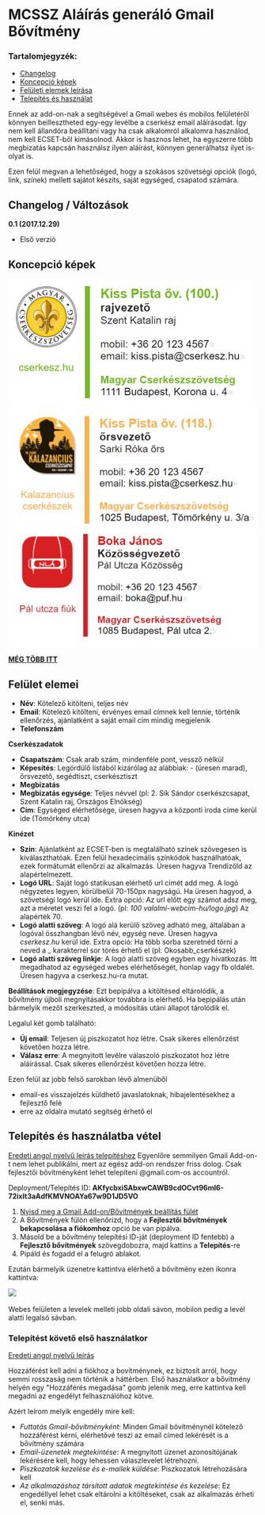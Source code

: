 # MCSSZ Aláírás generáló Gmail Bővítmény

### Tartalomjegyzék:
- [Changelog](https://github.com/daunera/Scout-Signature/blob/master/README.md#changelog--v%C3%A1ltoz%C3%A1sok)
- [Koncepció képek](https://github.com/daunera/Scout-Signature/blob/master/README.md#koncepci%C3%B3-k%C3%A9pek)
- [Felületi elemek leírása](https://github.com/daunera/Scout-Signature/blob/master/README.md#fel%C3%BClet-elemei)
- [Telepítés és használat](https://github.com/daunera/Scout-Signature/blob/master/README.md#telep%C3%ADt%C3%A9s-%C3%A9s-haszn%C3%A1latba-v%C3%A9tel)

Ennek az add-on-nak a segítségével a Gmail webes és mobilos felületéről könnyen beillesztheted egy-egy levélbe a cserkész email aláírásodat. Így nem kell állandóra beállítani vagy ha csak alkalomról alkalomra használod, nem kell ECSET-ből kimásolnod. Akkor is hasznos lehet, ha egyszerre több megbizatás kapcsán használsz ilyen aláírást, könnyen generálhatsz ilyet is-olyat is.

Ezen felül megvan a lehetőséged, hogy a szokásos szövetségi opciók (logó, link, színek) mellett sajátot készíts, saját egységed, csapatod számára.

## Changelog / Változások

__0.1 (2017.12.29)__
- Első verzió

## Koncepció képek

![](https://github.com/daunera/Scout-Signature/blob/master/concept_art/sign01.PNG)
![](https://github.com/daunera/Scout-Signature/blob/master/concept_art/sign06.PNG)
![](https://github.com/daunera/Scout-Signature/blob/master/concept_art/sign10.PNG)

__[MÉG TÖBB ITT](https://photos.app.goo.gl/nKFlu7gx5Hiv5Vc23)__

## Felület elemei

- __Név__: Kötelező kitölteni, teljes név
- __Email__: Kötelező kitölteni, érvényes email címnek kell lennie, történik ellenőrzés, ajánlatként a saját email cím mindig megjelenik
- __Telefonszám__


__Cserkészadatok__
- __Csapatszám__: Csak arab szám, mindenféle pont, vessző nélkül
- __Képesítés__: Legördülő listából kizárólag az alábbiak: - (üresen marad), őrsvezető, segédtiszt, cserkésztiszt
- __Megbizatás__
- __Megbizatás egysége__: Teljes névvel (pl: 2. Sík Sándor cserkészcsapat, Szent Katalin raj, Országos Elnökség)
- __Cím__: Egységed elérhetősége, üresen hagyva a központi iroda címe kerül ide (Tömörkény utca)


__Kinézet__
- __Szín__: Ajánlatként az ECSET-ben is megtalálható színek szövegesen is kiválaszthatóak. Ezen felül hexadecimális színkódok használhatóak, ezek formátumát ellenőrzi az alkalmazás. Üresen hagyva Trendizöld az alapértelmezett.
- __Logó URL__: Saját logó statikusan elérhető url címét add meg. A logó négyzetes legyen, körülbelül 70-150px nagyságú. Ha üresen hagyod, a szövetségi logó kerül ide. Extra opció: Az url előtt egy számot adsz meg, azt a méretet veszi fel a logó. (pl: _100 valalmi-webcim-hu/logo.jpg_) Az alapérték 70.
- __Logó alatti szöveg__: A logó alá kerülő szöveg adható meg, általában a logóval összhangban lévő név, egység neve. Üresen hagyva _cserkesz.hu_ kerül ide. Extra opció: Ha több sorba szeretnéd törni a neved a _ karakterrel sor törés érhető el (pl: Okosabb_cserkészek)
- __Logó alatti szöveg linkje__: A logó alatti szöveg egyben egy hivatkozás. Itt megadhatod az egységed webes elérhetőségét, honlap vagy fb oldalét. Üresen hagyva a cserkesz.hu-ra mutat.

__Beállítások megjegyzése__: Ezt bepipálva a kitöltésed eltárolódik, a bővítmény újboli megnyitásakkor továbbra is elérhető. Ha bepipálás után bármelyik mezőt szerkeszted, a módosítás utáni állapot tárolódik el.

Legalul két gomb található:
- __Új email__: Teljesen új piszkozatot hoz létre. Csak sikeres ellenőrzést követően hozza létre.
- __Válasz erre__: A megnyitott levélre válaszoló piszkozatot hoz létre aláírással. Csak sikeres ellenőrzést követően hozza létre.

Ezen felül az jobb felső sarokban lévő almenüből
- email-es visszajelzés küldhető javaslatoknak, hibajelentésekhez a fejlesztő felé
- erre az oldalra mutató segítség érhető el

## Telepítés és használatba vétel
[Eredeti angol nyelvű leírás telepítéshez](https://developers.google.com/gmail/add-ons/how-tos/install-unpublished)
Egyenlőre semmilyen Gmail Add-on-t nem lehet publikálni, mert az egész add-on rendszer friss dolog. Csak fejlesztői bővítményként lehet telepíteni @gmail.com-os accountról.


Deployment/Telepítés ID: __AKfycbxiSAbxwCAWB9cdOCvt96ml6-72ixIt3aAdfKMVNOAYa67w9D1JD5VO__


1. [Nyisd meg a Gmail Add-on/Bővítmények beállítás fülét](https://mail.google.com/mail/#settings/addons)
2. A Bővítmények fülön ellenőrizd, hogy a __Fejlesztői bővítmények bekapcsolása a fiókomhoz__ opció be van pipálva.
3. Másold be a bővítmény telepítési ID-ját (deployment ID fentebb) a __Fejlesztő bővítmények__ szövegdobozra, majd kattins a __Telepítés__-re
4. Pipáld és fogadd el a felugró ablakot.

Ezután bármelyik üzenetre kattintva elérhető a bővítmény ezen ikonra kattintva: 

![](https://www.gstatic.com/images/icons/material/system/2x/gesture_black_24dp.png)

Webes felületen a levelek melleti jobb oldali sávon, mobilon pedig a levél alatti legalsó sávban.

### Telepítést követő első használatkor
[Eredeti angol nyelvű leírás](https://developers.google.com/gmail/add-ons/how-tos/authorizing)

Hozzáférést kell adni a fiókhoz a bovítménynek, ez biztosít arról, hogy semmi rosszaság nem történik a háttérben. Első használatkor a bővítmény helyén egy "Hozzáférés megadása" gomb jelenik meg, erre kattintva kell megadni az engedélyt felhasználóhoz kötve.

Azért leírom melyik engedély mire kell:
- _Futtatás Gmail-bővítményként_: Minden Gmail bövítménynél kötelező hozzáférést kérni, elérhetővé teszi az email címed lekérését is a bővítmény számára
- _Email-üzenetek megtekintése_: A megnyitott üzenet azonosítójának lekérésére kell, hogy lehessen válaszlevelet létrehozni.
- _Piszkozatok kezelése és e-mailek küldése_: Piszkozatok létrehozására kell
- _Az alkalmazáshoz társított adatok megtekintése és kezelése_: Ez engedéllyel lehet csak eltárolni a kitöltéseket, csak az alkalmazás érheti el, senki más.
